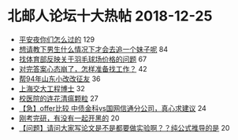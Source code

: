 # 北邮人论坛十大热帖 2018-12-25

- [平安夜你们怎么过的](https://bbs.byr.cn/article/Feeling/3095824) 129
- [想请教下男生什么情况下才会去追一个妹子呢](https://bbs.byr.cn/article/Talking/6085297) 84
- [找体育部反映关于羽毛球场价格的问题](https://bbs.byr.cn/article/Badminton/160565) 67
- [对完答案心态崩了，怎样准备找工作？](https://bbs.byr.cn/article/AimGraduate/1154739) 42
- [帮94年山东小改改征友](https://bbs.byr.cn/article/Friends/1906070) 36
- [上海交大工程博士](https://bbs.byr.cn/article/Job/2012381) 32
- [校医院的连花清瘟颗粒](https://bbs.byr.cn/article/Picture/3232199) 27
- [【急】offer比较 中债金科vs国网信通分公司，真心求建议](https://bbs.byr.cn/article/WorkLife/1114498) 24
- [刚考完研，有没有一起开黑的](https://bbs.byr.cn/article/LOL/27474) 20
- [【问题】请问大家写论文是不是都要做实验啊？？纯公式推导的是](https://bbs.byr.cn/article/Paper/32371) 20


